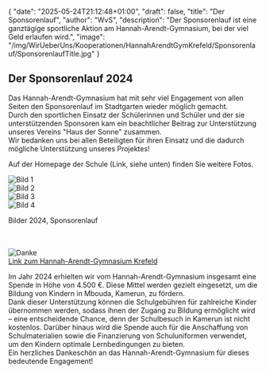{
    "date": "2025-05-24T21:12:48+01:00",
    "draft": false,
    "title": "Der Sponsorenlauf",
    "author": "WvS",
    "description": "Der Sponsorenlauf ist eine ganztägige sportliche Aktion am Hannah-Arendt-Gymnasium, bei der viel Geld erlaufen wird.",
    "image": "/img/WirUeberUns/Kooperationen/HannahArendtGymKrefeld/Sponsorenlauf/SponsorenlaufTitle.jpg"
}

## Der Sponsorenlauf 2024
Das Hannah-Arendt-Gymnasium hat mit sehr viel Engagement von allen Seiten den Sponsorenlauf im Stadtgarten wieder möglich gemacht.  
Durch den sportlichen Einsatz der Schülerinnen und Schüler und der sie unterstützenden Sponsoren kam ein beachtlicher Beitrag zur Unterstützung unseres Vereins \"Haus der Sonne\" zusammen.  
Wir bedanken uns bei allen Beteiligten für ihren Einsatz und die dadurch mögliche Unterstützung unseres Projektes!  
  
Auf der Homepage der Schule (Link, siehe unten) finden Sie weitere Fotos.
<div class="swiper-container swiper-container-portrait">
  <div class="swiper-wrapper">
    <div class="swiper-slide">
        <img src="/img/WirUeberUns/Kooperationen/HannahArendtGymKrefeld/Sponsorenlauf/Sponsorenlauf (2).jpg" alt="Bild 1" class="img-combobox"/>
    </div>
    <div class="swiper-slide">
        <img src="/img/WirUeberUns/Kooperationen/HannahArendtGymKrefeld/Sponsorenlauf/Sponsorenlauf (1).jpg" alt="Bild 2" class="img-combobox"/>
    </div>
    <div class="swiper-slide">
        <img src="/img/WirUeberUns/Kooperationen/HannahArendtGymKrefeld/Sponsorenlauf/Sponsorenlauf (3).jpg" alt="Bild 3" class="img-combobox"/>
    </div>
    <div class="swiper-slide">
        <img src="/img/WirUeberUns/Kooperationen/HannahArendtGymKrefeld/Sponsorenlauf/Sponsorenlauf (4).jpg" alt="Bild 4" class="img-combobox"/>
    </div>
  </div>
  <!-- Navigation -->
  <div class="swiper-button-prev"></div>
  <div class="swiper-button-next"></div>
  <div class="swiper-pagination"></div>
</div>
<p class="img-caption">Bilder 2024, Sponsorenlauf</p>

<br>
<br>
<img class="img-centered-quarter" src="/img/WirUeberUns/Kooperationen/HannahArendtGymKrefeld/Danke.png#imagemd"     alt="Danke" />
<br>
<div class="container-button-link">
  <a href="https://hag-krefeld.de/" class="button-link">Link zum Hannah-Arendt-Gymnasium Krefeld</a>
</div>
<p class="p-width">
Im Jahr 2024 erhielten wir vom Hannah-Arendt-Gymnasium insgesamt eine Spende in Höhe von 4.500 €. Diese Mittel werden gezielt eingesetzt, um die Bildung von Kindern in Mbouda, Kamerun, zu fördern.
<br>
Dank dieser Unterstützung können die Schulgebühren für zahlreiche Kinder übernommen werden, sodass ihnen der Zugang zu Bildung ermöglicht wird – eine entscheidende Chance, denn der Schulbesuch in Kamerun ist nicht kostenlos. Darüber hinaus wird die Spende auch für die Anschaffung von Schulmaterialien sowie die Finanzierung von Schuluniformen verwendet, um den Kindern optimale Lernbedingungen zu bieten.  
<br>
Ein herzliches Dankeschön an das Hannah-Arendt-Gymnasium für dieses bedeutende Engagement! 
</p> 
